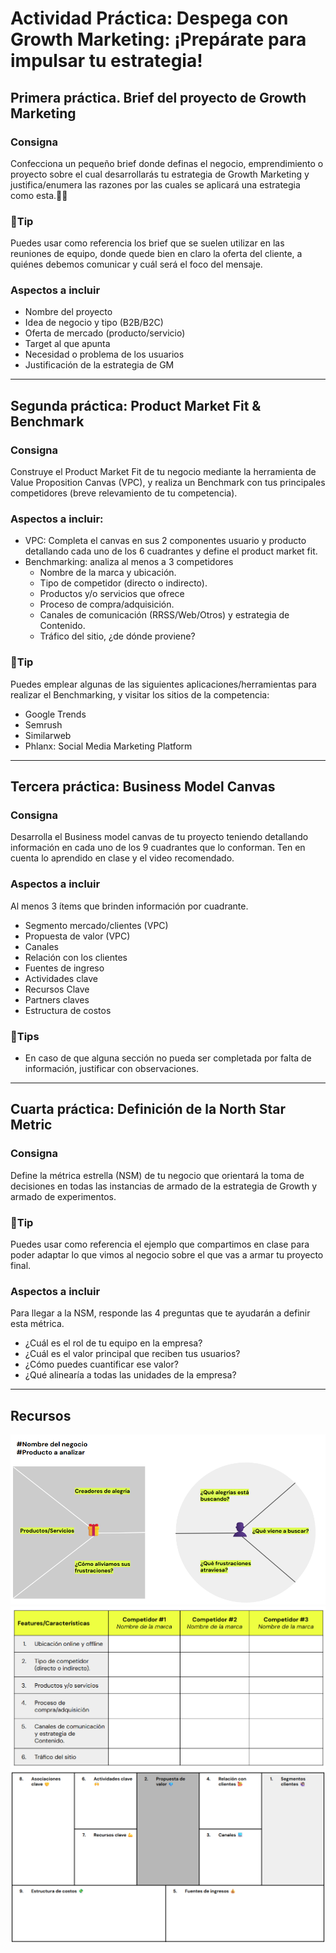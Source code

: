 # Actividad Práctica: Despega con Growth Marketing: ¡Prepárate para impulsar tu estrategia!

## Primera práctica. Brief del proyecto de Growth Marketing
### Consigna
Confecciona un pequeño brief donde definas el negocio, emprendimiento o proyecto sobre el cual desarrollarás tu estrategia de Growth Marketing y justifica/enumera las razones por las cuales se aplicará una estrategia como esta.✍🏼

### 📌Tip
Puedes usar como referencia los brief que se suelen utilizar en las reuniones de equipo, donde quede bien en claro la oferta del cliente, a quiénes debemos comunicar y cuál será el foco del mensaje.

### Aspectos a incluir
- Nombre del proyecto
- Idea de negocio y tipo (B2B/B2C)
- Oferta de mercado (producto/servicio)
- Target al que apunta
- Necesidad o problema de los usuarios
- Justificación de la estrategia de GM

--- 

## Segunda práctica: Product Market Fit & Benchmark
### Consigna
Construye el Product Market Fit de tu negocio mediante la herramienta de Value Proposition Canvas (VPC), y realiza un Benchmark con tus principales competidores (breve relevamiento de tu competencia).

### Aspectos a incluir:
- VPC: Completa el canvas en sus 2 componentes usuario y producto detallando cada uno de los 6 cuadrantes y define el product market fit.
- Benchmarking: analiza al menos a 3 competidores
    - Nombre de la marca y ubicación.
    - Tipo de competidor (directo o indirecto).
    - Productos y/o servicios que ofrece
    - Proceso de compra/adquisición.
    - Canales de comunicación (RRSS/Web/Otros) y estrategia de Contenido.
    - Tráfico del sitio, ¿de dónde proviene?


### 📌Tip
Puedes emplear algunas de las siguientes aplicaciones/herramientas para realizar el Benchmarking, y visitar los sitios de la competencia:
- Google Trends
- Semrush
- Similarweb
- Phlanx: Social Media Marketing Platform

--- 

## Tercera práctica: Business Model Canvas
### Consigna
Desarrolla el Business model canvas de tu proyecto teniendo detallando información en cada uno de los 9 cuadrantes que lo conforman. Ten en cuenta lo aprendido en clase y el video recomendado.

### Aspectos a incluir
Al menos 3 ítems que brinden información por cuadrante.
- Segmento mercado/clientes (VPC)
- Propuesta de valor (VPC)
- Canales
- Relación con los clientes
- Fuentes de ingreso
- Actividades clave
- Recursos Clave
- Partners claves
- Estructura de costos

### 📌Tips
- En caso de que alguna sección no pueda ser completada por falta de información, justificar con observaciones.

--- 

## Cuarta práctica: Definición de la North Star Metric
### Consigna
Define la métrica estrella (NSM) de tu negocio que orientará la toma de decisiones en todas las instancias de armado de la estrategia de Growth y armado de experimentos.

### 📌Tip
Puedes usar como referencia el ejemplo que compartimos en clase para poder adaptar lo que vimos al negocio sobre el que vas a armar tu proyecto final.

### Aspectos a incluir
Para llegar a la NSM, responde las 4 preguntas que te ayudarán a definir esta métrica.
- ¿Cuál es el rol de tu equipo en la empresa?
- ¿Cuál es el valor principal que reciben tus usuarios?
- ¿Cómo puedes cuantificar ese valor?
- ¿Qué alinearía a todas las unidades de la empresa?

--- 

## Recursos
<div align="center"> <img src="./img/image-4.png" alt="Product market fit"> </div>
<div align="center"> <img src="./img/image-5.png" alt="Product market fit"> </div>
<div align="center"> <img src="./img/image-6.png" alt="Product market fit"> </div>